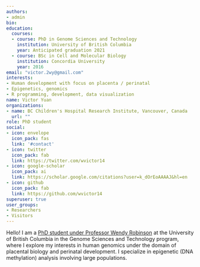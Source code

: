 ```yaml
---
authors:
- admin
bio: 
education:
  courses:
  - course: PhD in Genome Sciences and Technology
    institution: University of British Columbia
    year: Anticipated graduation 2021
  - course: BSc in Cell and Molecular Biology
    institution: Concordia University
    year: 2016
email: "victor.2wy@gmail.com"
interests:
- Human development with focus on placenta / perinatal
- Epigenetics, genomics
- R programming, development, data visualization
name: Victor Yuan
organizations:
- name: BC Children's Hospital Research Institute, Vancouver, Canada
  url: ""
role: PhD student
social:
- icon: envelope
  icon_pack: fas
  link: '#contact'
- icon: twitter
  icon_pack: fab
  link: https://twitter.com/wvictor14
- icon: google-scholar
  icon_pack: ai
  link: https://scholar.google.com/citations?user=k_dOrEoAAAAJ&hl=en
- icon: github
  icon_pack: fab
  link: https://github.com/wvictor14
superuser: true
user_groups:
- Researchers
- Visitors
---
```


Hello! I am a [PhD student under Professor Wendy Robinson](https://robinsonresearch.ca/) at the University of British Columbia in the Genome Sciences and Technology program, where I explore my interests in human genomics under the domain of placental biology and perinatal development. I specialize in epigenetic (DNA methylation) analysis involving large populations. 
